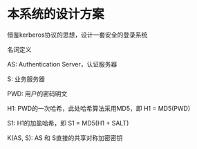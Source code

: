 # 本系统的设计方案

借鉴kerberos协议的思想，设计一套安全的登录系统

名词定义

AS: Authentication Server，认证服务器

S: 业务服务器

PWD: 用户的密码明文

H1: PWD的一次哈希，此处哈希算法采用MD5，即 H1 = MD5\(PWD\)

S1: H1的加盐哈希，即 S1 = MD5\(H1 + SALT\)

K\(AS, S\): AS 和 S直接的共享对称加密密钥



